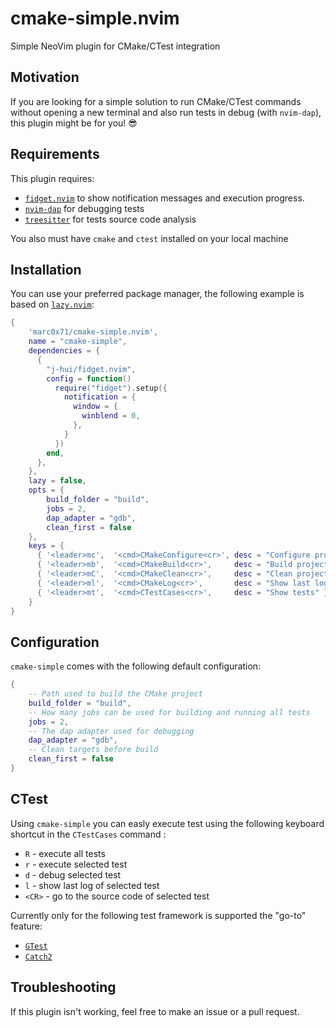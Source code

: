 # cmake-simple.nvim
Simple NeoVim plugin for CMake/CTest integration

## Motivation
If you are looking for a simple solution to run CMake/CTest commands without opening a new terminal and also run tests in debug (with `nvim-dap`), this plugin might be for you! 😎

## Requirements

This plugin requires:

- [`fidget.nvim`](https://github.com/j-hui/fidget.nvim) to show notification messages and execution progress.
- [`nvim-dap`](https://github.com/mfussenegger/nvim-dap) for debugging tests
- [`treesitter`](https://github.com/nvim-treesitter/nvim-treesitter) for tests source code analysis

You also must have `cmake` and `ctest` installed on your local machine

## Installation

You can use your preferred package manager, the following example is based on
[`lazy.nvim`](https://github.com/folke/lazy.nvim):

```lua
{
    'marc0x71/cmake-simple.nvim',
    name = "cmake-simple",
    dependencies = {
      {
        "j-hui/fidget.nvim",
        config = function()
          require("fidget").setup({
            notification = {
              window = {
                winblend = 0,
              },
            }
          })
        end,
      },
    },
    lazy = false,
    opts = {
        build_folder = "build", 
        jobs = 2, 
        dap_adapter = "gdb",
        clean_first = false
    },
    keys = {
      { '<leader>mc',  '<cmd>CMakeConfigure<cr>', desc = "Configure project" },
      { '<leader>mb',  '<cmd>CMakeBuild<cr>',     desc = "Build project" },
      { '<leader>mC',  '<cmd>CMakeClean<cr>',     desc = "Clean project" },
      { '<leader>ml',  '<cmd>CMakeLog<cr>',       desc = "Show last log" },
      { '<leader>mt',  '<cmd>CTestCases<cr>',     desc = "Show tests" }
    }
}
```

## Configuration

`cmake-simple` comes with the following default configuration:

```lua
{
    -- Path used to build the CMake project
    build_folder = "build", 
    -- How many jobs can be used for building and running all tests
    jobs = 2, 
    -- The dap adapter used for debugging
    dap_adapter = "gdb",
    -- Clean targets before build
    clean_first = false
}
```

## CTest

Using `cmake-simple` you can easly execute test using the following keyboard shortcut in the `CTestCases` command :

- `R` - execute all tests
- `r` - execute selected test
- `d` - debug selected test
- `l` - show last log of selected test
- `<CR>` - go to the source code of selected test

Currently only for the following test framework is supported the "go-to" feature:

- [`GTest`](https://github.com/google/googletest)
- [`Catch2`](https://github.com/catchorg/Catch2)

## Troubleshooting

If this plugin isn't working, feel free to make an issue or a pull request.

